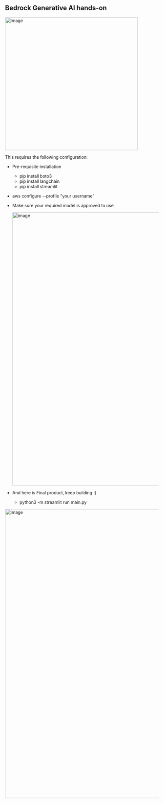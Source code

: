 ## Bedrock Generative AI hands-on
<img width="434" alt="image" src="https://github.com/ragerumal/Bedrock-Chatbot/assets/126337647/b3e76916-878d-46b4-996d-87cac4463660">

This requires the following configuration:


- Pre-requisite installation
   - pip install boto3
   - pip install langchain
   - pip install streamlit
- aws configure --profile "your username"
- Make sure your required model is approved to use

  <img width="893" alt="image" src="https://github.com/ragerumal/Bedrock-Chatbot/assets/126337647/bdcf4612-f1ab-475f-a5d2-555cba56b636">

- And here is Final product, keep building :)
    - python3 -m streamlit run main.py
<img width="944" alt="image" src="https://github.com/ragerumal/Bedrock-Chatbot/assets/126337647/574d7767-c3a7-404a-ba64-4d1b95b93dc1">
